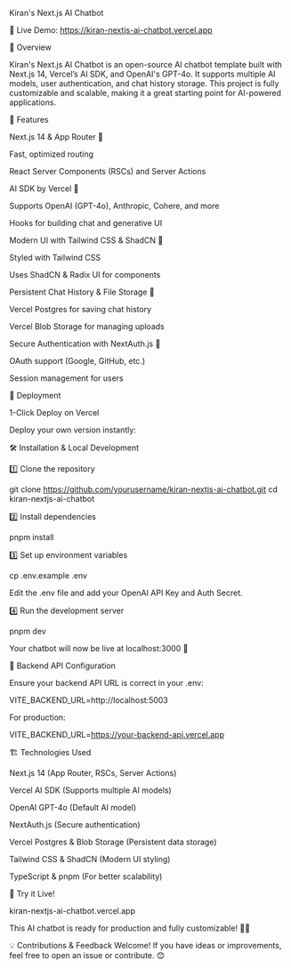 Kiran's Next.js AI Chatbot

🚀 Live Demo: https://kiran-nextjs-ai-chatbot.vercel.app

📌 Overview

Kiran's Next.js AI Chatbot is an open-source AI chatbot template built with Next.js 14, Vercel’s AI SDK, and OpenAI's GPT-4o. It supports multiple AI models, user authentication, and chat history storage. This project is fully customizable and scalable, making it a great starting point for AI-powered applications.

🎯 Features

Next.js 14 & App Router 🚀

Fast, optimized routing

React Server Components (RSCs) and Server Actions

AI SDK by Vercel 🧠

Supports OpenAI (GPT-4o), Anthropic, Cohere, and more

Hooks for building chat and generative UI

Modern UI with Tailwind CSS & ShadCN 🎨

Styled with Tailwind CSS

Uses ShadCN & Radix UI for components

Persistent Chat History & File Storage 📂

Vercel Postgres for saving chat history

Vercel Blob Storage for managing uploads

Secure Authentication with NextAuth.js 🔐

OAuth support (Google, GitHub, etc.)

Session management for users

🚀 Deployment

1-Click Deploy on Vercel

Deploy your own version instantly:



🛠️ Installation & Local Development

1️⃣ Clone the repository

git clone https://github.com/yourusername/kiran-nextjs-ai-chatbot.git
cd kiran-nextjs-ai-chatbot

2️⃣ Install dependencies

pnpm install

3️⃣ Set up environment variables

cp .env.example .env

Edit the .env file and add your OpenAI API Key and Auth Secret.

4️⃣ Run the development server

pnpm dev

Your chatbot will now be live at localhost:3000 🚀

📡 Backend API Configuration

Ensure your backend API URL is correct in your .env:

VITE_BACKEND_URL=http://localhost:5003

For production:

VITE_BACKEND_URL=https://your-backend-api.vercel.app

🏗️ Technologies Used

Next.js 14 (App Router, RSCs, Server Actions)

Vercel AI SDK (Supports multiple AI models)

OpenAI GPT-4o (Default AI model)

NextAuth.js (Secure authentication)

Vercel Postgres & Blob Storage (Persistent data storage)

Tailwind CSS & ShadCN (Modern UI styling)

TypeScript & pnpm (For better scalability)

🎉 Try it Live!

kiran-nextjs-ai-chatbot.vercel.app

This AI chatbot is ready for production and fully customizable! 🚀🔥

💡 Contributions & Feedback Welcome! If you have ideas or improvements, feel free to open an issue or contribute. 😊

